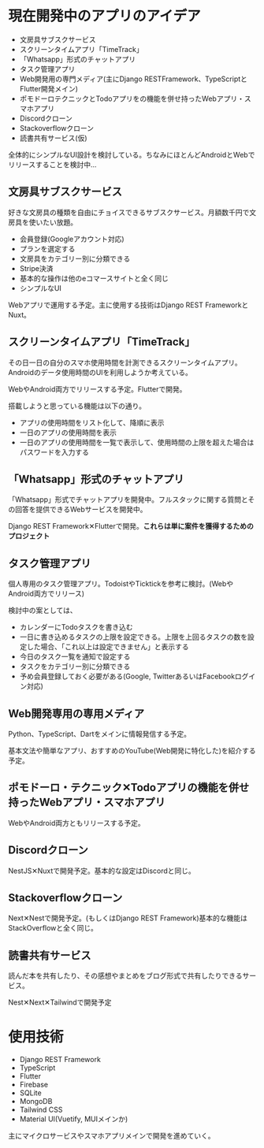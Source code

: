 # 現在開発中のアプリのアイデア

* 文房具サブスクサービス
* スクリーンタイムアプリ「TimeTrack」
* 「Whatsapp」形式のチャットアプリ
* タスク管理アプリ
* Web開発用の専門メディア(主にDjango RESTFramework、TypeScriptとFlutter開発メイン)
* ポモドーロテクニックとTodoアプリをの機能を併せ持ったWebアプリ・スマホアプリ
* Discordクローン
* Stackoverflowクローン
* 読書共有サービス(仮)

全体的にシンプルなUI設計を検討している。ちなみにほとんどAndroidとWebでリリースすることを検討中...

## 文房具サブスクサービス

好きな文房具の種類を自由にチョイスできるサブスクサービス。月額数千円で文房具を使いたい放題。

* 会員登録(Googleアカウント対応)
* プランを選定する
* 文房具をカテゴリー別に分類できる
* Stripe決済
* 基本的な操作は他のeコマースサイトと全く同じ
* シンプルなUI

Webアプリで運用する予定。主に使用する技術はDjango REST FrameworkとNuxt。


## スクリーンタイムアプリ「TimeTrack」

その日一日の自分のスマホ使用時間を計測できるスクリーンタイムアプリ。Androidのデータ使用時間のUIを利用しようか考えている。

WebやAndroid両方でリリースする予定。Flutterで開発。

搭載しようと思っている機能は以下の通り。

* アプリの使用時間をリスト化して、降順に表示
* 一日のアプリの使用時間を表示
* 一日のアプリの使用時間を一覧で表示して、使用時間の上限を超えた場合はパスワードを入力する


## 「Whatsapp」形式のチャットアプリ

「Whatsapp」形式でチャットアプリを開発中。フルスタックに関する質問とその回答を提供できるWebサービスを開発中。

Django REST Framework✕Flutterで開発。**これらは単に案件を獲得するためのプロジェクト**


## タスク管理アプリ

個人専用のタスク管理アプリ。TodoistやTicktickを参考に検討。(WebやAndroid両方でリリース)

検討中の案としては、

* カレンダーにTodoタスクを書き込む
* 一日に書き込めるタスクの上限を設定できる。上限を上回るタスクの数を設定した場合、「これ以上は設定できません」と表示する
* 今日のタスク一覧を通知で設定する
* タスクをカテゴリー別に分類できる
* 予め会員登録しておく必要がある(Google, TwitterあるいはFacebookログイン対応)


## Web開発専用の専用メディア

Python、TypeScript、Dartをメインに情報発信する予定。

基本文法や簡単なアプリ、おすすめのYouTube(Web開発に特化した)を紹介する予定。


## ポモドーロ・テクニック✕Todoアプリの機能を併せ持ったWebアプリ・スマホアプリ

WebやAndroid両方ともリリースする予定。


## Discordクローン

NestJS✕Nuxtで開発予定。基本的な設定はDiscordと同じ。


## Stackoverflowクローン

Next✕Nestで開発予定。(もしくはDjango REST Framework)基本的な機能はStackOverflowと全く同じ。

## 読書共有サービス

読んだ本を共有したり、その感想やまとめをブログ形式で共有したりできるサービス。

Nest✕Next✕Tailwindで開発予定

# 使用技術

* Django REST Framework
* TypeScript
* Flutter
* Firebase
* SQLite
* MongoDB
* Tailwind CSS
* Material UI(Vuetify, MUIメインか)

主にマイクロサービスやスマホアプリメインで開発を進めていく。